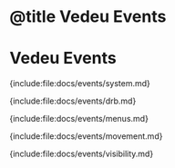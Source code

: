 # @title Vedeu Events

# Vedeu Events

{include:file:docs/events/system.md}

{include:file:docs/events/drb.md}

{include:file:docs/events/menus.md}

{include:file:docs/events/movement.md}

{include:file:docs/events/visibility.md}
